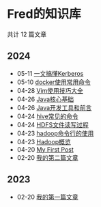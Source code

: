 # Fred的知识库

共计 12 篇文章

## 2024

- 05-11 [一文搞懂Kerberos](https://ipfred.github.io/lang/docker/20240511160713/ "2024-05-11 16:07:13")
- 05-10 [docker使用常用命令](https://ipfred.github.io/lang/docker/20240510103849/ "2024-05-10 10:38:49")
- 04-28 [Vim使用技巧大全](https://ipfred.github.io/posts/20240428183407/ "2024-04-28 18:34:07")
- 04-26 [Java核心基础](https://ipfred.github.io/lang/java/20240426133928/ "2024-04-26 13:39:28")
- 04-26 [Java开发工具和前言](https://ipfred.github.io/lang/java/20240426111354/ "2024-04-26 11:13:54")
- 04-24 [hive常见的命令](https://ipfred.github.io/bigdata/hive/20240424162208/ "2024-04-24 16:22:08")
- 04-24 [HDFS文件读写过程](https://ipfred.github.io/bigdata/hadoop/a9bc224/ "2024-04-24 10:22:48")
- 04-23 [hadoop命令行的使用](https://ipfred.github.io/bigdata/hadoop/hadoop%E5%91%BD%E4%BB%A4%E8%A1%8C%E7%9A%84%E4%BD%BF%E7%94%A8/ "2024-04-23 22:01:01")
- 04-23 [Hadoop概览](https://ipfred.github.io/bigdata/hadoop/hadoop%E6%A6%82%E8%A7%88/ "2024-04-23 20:01:01")
- 04-20 [My First Post](https://ipfred.github.io/posts/my-first-post/ "2024-04-20 16:51:10")
- 02-20 [我的第二篇文章](https://ipfred.github.io/posts/second_post/ "2024-02-20 20:14:22")

## 2023

- 02-20 [我的第一篇文章](https://ipfred.github.io/posts/first_post/ "2023-02-20 20:14:22")
